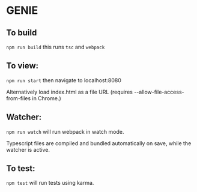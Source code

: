 # GENIE

## To build

`npm run build` this runs `tsc` and `webpack`

## To view:

`npm run start` then navigate to localhost:8080

Alternatively load index.html as a file URL (requires
--allow-file-access-from-files in Chrome.)

## Watcher:

`npm run watch` will run webpack in watch mode.

Typescript files are compiled and bundled automatically on save, while the
watcher is active.

## To test:

`npm test` will run tests using karma.
